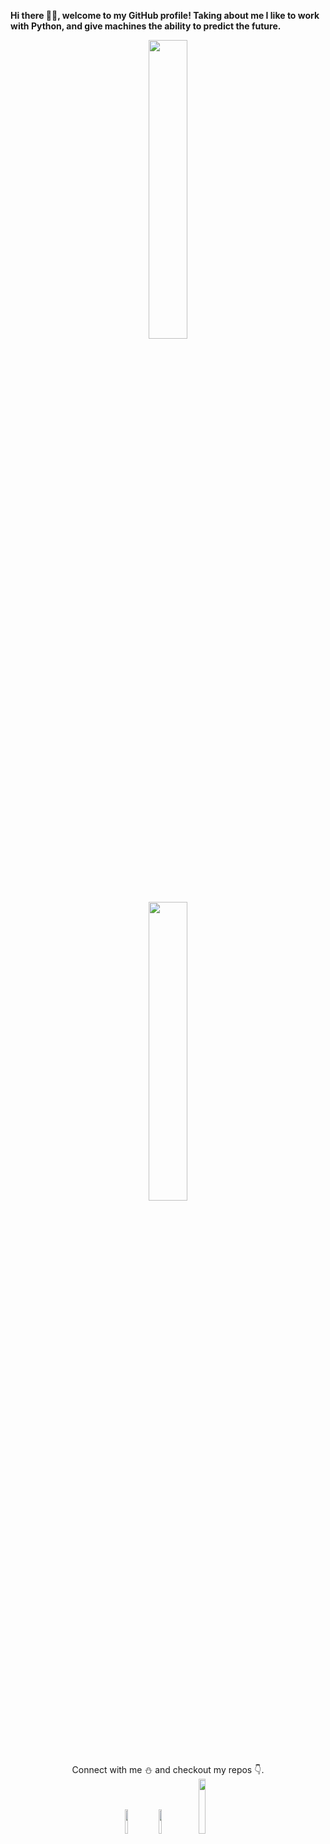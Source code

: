 <!-- <pre> -->
<!-- 
  ___   _      ___   _      ___   _      ___   _      ___   _
 [(_)] |=|    [(_)] |=|    [(_)] |=|    [(_)] |=|    [(_)] |=|
  '-`  |_|     '-`  |_|     '-`  |_|     '-`  |_|     '-`  |_|
 /mmm/  /     /mmm/  /     /mmm/  /     /mmm/  /     /mmm/  /
       |____________|____________|____________|____________|
                             |            |            |
                         ___  \_      ___  \_      ___  \_
                        [(_)] |=|    [(_)] |=|    [(_)] |=|
                         '-`  |_|     '-`  |_|     '-`  |_|
                        /mmm/        /mmm/        /mmm/
 -->

 
<!--                     ▄              ▄
                  ▌▒█           ▄▀▒▌
                  ▌▒▒█        ▄▀▒▒▒▐
                 ▐▄▀▒▒▀▀▀▀▄▄▄▀▒▒▒▒▒▐
               ▄▄▀▒░▒▒▒▒▒▒▒▒▒█▒▒▄█▒▐
             ▄▀▒▒▒░░░▒▒▒░░░▒▒▒▀██▀▒▌
            ▐▒▒▒▄▄▒▒▒▒░░░▒▒▒▒▒▒▒▀▄▒▒▌
            ▌░░▌█▀▒▒▒▒▒▄▀█▄▒▒▒▒▒▒▒█▒▐
           ▐░░░▒▒▒▒▒▒▒▒▌██▀▒▒░░░▒▒▒▀▄▌
           ▌░▒▄██▄▒▒▒▒▒▒▒▒▒░░░░░░▒▒▒▒▌
          ▌▒▀▐▄█▄█▌▄░▀▒▒░░░░░░░░░░▒▒▒▐
          ▐▒▒▐▀▐▀▒░▄▄▒▄▒▒▒▒▒▒░▒░▒░▒▒▒▒▌
          ▐▒▒▒▀▀▄▄▒▒▒▄▒▒▒▒▒▒▒▒░▒░▒░▒▒▐
           ▌▒▒▒▒▒▒▀▀▀▒▒▒▒▒▒░▒░▒░▒░▒▒▒▌
           ▐▒▒▒▒▒▒▒▒▒▒▒▒▒▒░▒░▒░▒▒▄▒▒▐
            ▀▄▒▒▒▒▒▒▒▒▒▒▒░▒░▒░▒▄▒▒▒▒▌
              ▀▄▒▒▒▒▒▒▒▒▒▒▄▄▄▀▒▒▒▒▄▀
                ▀▄▄▄▄▄▄▀▀▀▒▒▒▒▒▄▄▀
                   ▒▒▒▒▒▒▒▒▒▒▀▀
                    -->

<!-- ┌──┤ WHOAMI ? ├─────────▰▰▰
│
├─▣ CSE Undergrad 
├─▣ DL-vision Research Enthusiast
├─▣ I am mostly active while working with Neural Nets.
├─▣ Currently working on Java and learning $hell scripting
|
└───────────────────────────────▰▰▰

┌──┤ SOCIAL ├─────────▰▰▰
│
├─◈ <a href="https://twitter.com/OfficialKulendu">Twitter</a>
├─◈ <a href="https://www.linkedin.com/in/hey-its-kulendu/">LinkedIn</a>
│
└───────────────────────────────▰▰▰

┌──┤ FAMILIAR DOMAINS ├───────▰▰▰
│
├─◈ Python
├─◈ Tensorflow 
├─◈ OpenCV
├─◈ Java
├─◈ Javascript
├─◈ Vim
│
└───────────────────────────────▰▰▰
</pre>

## GitHub Stats :
[![Kulendu's github activity graph](https://activity-graph.herokuapp.com/graph?username=kulendu&theme=xcode)](https://git.io/kulendu)

<p>
  <img width="48%" src="https://github-readme-stats.vercel.app/api?username=kulendu&show_icons=true&theme=tokyonight" />
  <img width="48%" src="https://github-readme-streak-stats.herokuapp.com/?user=kulendu&theme=tokyonight" />
</p>

<p align='center'>
  <img width="65%" src="https://user-images.githubusercontent.com/56751963/117874733-fcd0ba00-b2be-11eb-9887-15a7667c2a04.png" />
</p>

 -->
 
**Hi there 🐱‍💻, welcome to my GitHub profile! Taking about me I like to work with Python, and give machines the ability to predict the future.**
 
<p align='center'>
   <img width="35%" src="https://media.giphy.com/media/dhRRX9Vb4s839QFpop/giphy.gif" />
</p>

<p align='center'>
   <img width="35%" src="https://media.giphy.com/media/xapwNHApzMj39X9Jqf/giphy.gif" />
</p>


<p align='center'>
  Connect with me ⛄ and checkout my repos 👇.
  <br>
  <a href="mailto:imkulendu@gmail.com"> <img width="10%" src="https://media.giphy.com/media/jsjDgVl3momI/giphy.gif" /></a>
  <a href="https://www.linkedin.com/in/kulenduchakraborty/"> <img width="10%" src="https://media.giphy.com/media/HQTYdpx1yhxWpugAi2/giphy.gif" /></a>
  <a href="https://twitter.com/OfficialKulendu"> <img width="15%" src="https://media.giphy.com/media/MUic6gGA4OkwgsozUu/giphy.gif" /></a>
</p>
